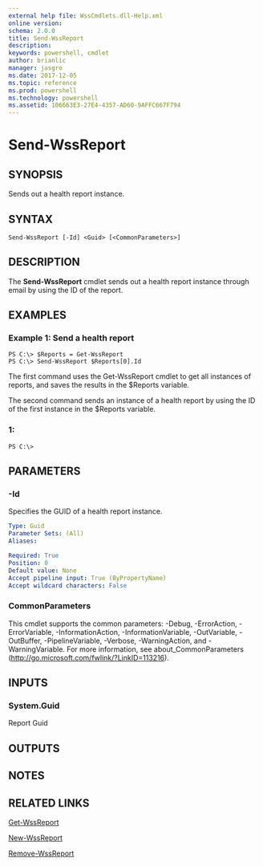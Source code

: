 ```yaml
---
external help file: WssCmdlets.dll-Help.xml
online version: 
schema: 2.0.0
title: Send-WssReport
description: 
keywords: powershell, cmdlet
author: brianlic
manager: jasgro
ms.date: 2017-12-05
ms.topic: reference
ms.prod: powershell
ms.technology: powershell
ms.assetid: 106663E3-27E4-4357-AD60-9AFFC667F794
---
```


# Send-WssReport

## SYNOPSIS
Sends out a health report instance.

## SYNTAX

```
Send-WssReport [-Id] <Guid> [<CommonParameters>]
```

## DESCRIPTION
The **Send-WssReport** cmdlet sends out a health report instance through email by using the ID of the report.

## EXAMPLES

### Example 1: Send a health report
```
PS C:\> $Reports = Get-WssReport
PS C:\> Send-WssReport $Reports[0].Id
```

The first command uses the Get-WssReport cmdlet to get all instances of reports, and saves the results in the $Reports variable.

The second command sends an instance of a health report by using the ID of the first instance in the $Reports variable.

### 1:
```
PS C:\>
```

## PARAMETERS

### -Id
Specifies the GUID of a health report instance.

```yaml
Type: Guid
Parameter Sets: (All)
Aliases: 

Required: True
Position: 0
Default value: None
Accept pipeline input: True (ByPropertyName)
Accept wildcard characters: False
```

### CommonParameters
This cmdlet supports the common parameters: -Debug, -ErrorAction, -ErrorVariable, -InformationAction, -InformationVariable, -OutVariable, -OutBuffer, -PipelineVariable, -Verbose, -WarningAction, and -WarningVariable. For more information, see about_CommonParameters (http://go.microsoft.com/fwlink/?LinkID=113216).

## INPUTS

### System.Guid
Report Guid

## OUTPUTS

## NOTES

## RELATED LINKS

[Get-WssReport](./Get-WssReport.md)

[New-WssReport](./New-WssReport.md)

[Remove-WssReport](./Remove-WssReport.md)

